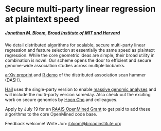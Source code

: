# Secure multi-party linear regression at plaintext speed
##### [Jonathan M. Bloom](https://www.broadinstitute.org/bios/jonathan-bloom), [Broad Institute of MIT and Harvard](https://www.broadinstitute.org/about-us)

We detail distributed algorithms for scalable, secure multi-party linear regression and feature selection at essentially the same speed as plaintext regression. While the core geometric ideas are simple, their broad utility in combination is novel. Our scheme opens the door to efficient and secure genome-wide association studies across multiple biobanks.

[arXiv preprint](https://arxiv.org/abs/1901.09531) and [R demo](https://github.com/jbloom22/DASH/blob/master/dash.r) of the distributed association scan hammer (DASH).

[Hail](https://hail.is/about.html) uses the single-party version to enable [massive genomic analyses](http://www.nealelab.is/uk-biobank/) and will include the multi-party version someday. Also check out the exciting work on secure genomics by [Hoon Cho](https://hhcho.com/) and colleagues.

Apply by July 19 for an [RAAIS OpenMined Grant](https://blog.openmined.org/raais/) to get paid to add these algorithms to the core OpenMined code base.

Feedback welcome! Write Jon: jbloom@broadinstitute.org
